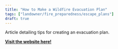 ```yaml
---
title: "How to Make a Wildfire Evacuation Plan"
tags: ["landowner/fire_preparedness/escape_plans"]
draft: true
---
```


Article detailing tips for creating an evacuation plan.

[**Visit the website here!**](https://www.nrdc.org/stories/how-make-wildfire-evacuation-plan)

